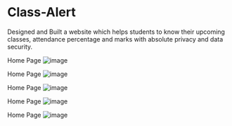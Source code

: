 # Class-Alert

Designed and Built a website which helps students to know their upcoming classes, attendance percentage and marks with absolute privacy and data security.

Home Page
![image](https://user-images.githubusercontent.com/127186090/224263272-8c4f2dc7-d742-4308-9a84-b436ea28b5f3.png)

Home Page
![image](https://user-images.githubusercontent.com/127186090/224263916-df780b11-219b-4272-bafe-834d31cff401.png)

Home Page
![image](https://user-images.githubusercontent.com/127186090/224264180-02ee5185-ea88-46c9-a01a-9da704f09fa8.png)

Home Page
![image](https://user-images.githubusercontent.com/127186090/224264443-72be4107-82c0-470b-ae41-7c3875655979.png)

Home Page
![image](https://user-images.githubusercontent.com/127186090/224265096-3c7f77a5-854e-443f-afbe-c7af6eceabe4.png)
